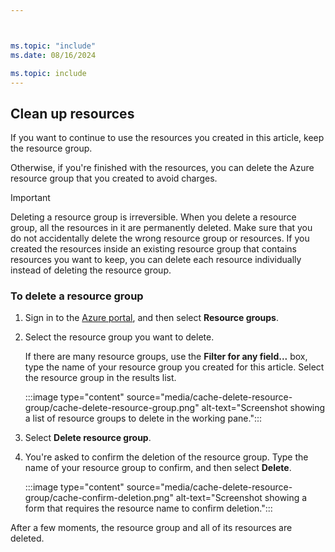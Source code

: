 ```yaml
---



ms.topic: "include"
ms.date: 08/16/2024

ms.topic: include
---
```


## Clean up resources

If you want to continue to use the resources you created in this article, keep the resource group.

Otherwise, if you're finished with the resources, you can delete the Azure resource group that you created to avoid charges.

> [!IMPORTANT]
> Deleting a resource group is irreversible. When you delete a resource group, all the resources in it are permanently deleted. Make sure that you do not accidentally delete the wrong resource group or resources. If you created the resources inside an existing resource group that contains resources you want to keep, you can delete each resource individually instead of deleting the resource group.

### To delete a resource group

1. Sign in to the [Azure portal](https://portal.azure.com), and then select **Resource groups**.

1. Select the resource group you want to delete.

   If there are many resource groups, use the **Filter for any field...** box, type the name of your resource group you created for this article. Select the resource group in the results list.

   :::image type="content" source="media/cache-delete-resource-group/cache-delete-resource-group.png" alt-text="Screenshot showing a list of resource groups to delete in the working pane.":::

1. Select **Delete resource group**.

1. You're asked to confirm the deletion of the resource group. Type the name of your resource group to confirm, and then select **Delete**.

   :::image type="content" source="media/cache-delete-resource-group/cache-confirm-deletion.png" alt-text="Screenshot showing a form that requires the resource name to confirm deletion.":::

After a few moments, the resource group and all of its resources are deleted.
